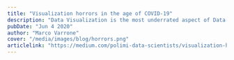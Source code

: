 ```yaml
---
title: "Visualization horrors in the age of COVID-19"
description: "Data Visualization is the most underrated aspect of Data Science"
pubDate: "Jun 4 2020"
author: "Marco Varrone"
cover: "/media/images/blog/horrors.png"
articlelink: "https://medium.com/polimi-data-scientists/visualization-horrors-in-the-age-of-covid-19-cf95161cf7f5"
---
```

